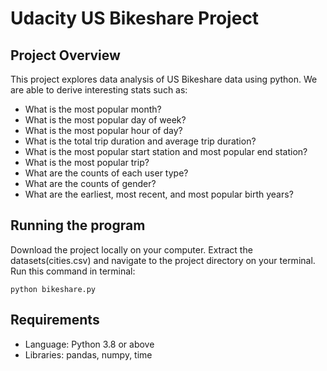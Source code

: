 # Udacity US Bikeshare Project

## Project Overview
This project explores data analysis of US Bikeshare data using python. We are able to derive interesting stats such as:

* What is the most popular month?
* What is the most popular day of week?
* What is the most popular hour of day?
* What is the total trip duration and average trip duration?
* What is the most popular start station and most popular end station?
* What is the most popular trip?
* What are the counts of each user type?
* What are the counts of gender?
* What are the earliest, most recent, and most popular birth years?

## Running the program

Download the project locally on your computer. Extract the datasets(cities.csv) and navigate to the project directory on your terminal. Run this command in terminal:

`python bikeshare.py`

## Requirements

* Language: Python 3.8 or above
* Libraries: pandas, numpy, time